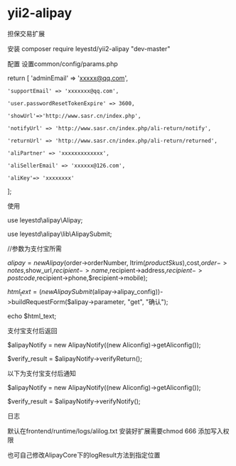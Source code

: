 # yii2-alipay
担保交易扩展

安装
composer require leyestd/yii2-alipay "dev-master"

配置
设置common/config/params.php

return [
    'adminEmail' => 'xxxxx@qq.com',

    'supportEmail' => 'xxxxxxx@qq.com',

    'user.passwordResetTokenExpire' => 3600,

    'showUrl'=>'http://www.sasr.cn/index.php',

    'notifyUrl' => 'http://www.sasr.cn/index.php/ali-return/notify',  

    'returnUrl' => 'http://www.sasr.cn/index.php/ali-return/returned', 
  
    'aliPartner' => 'xxxxxxxxxxxxx',

    'aliSellerEmail' => 'xxxxxx@126.com',

    'aliKey'=> 'xxxxxxxx'

];

使用

use leyestd\alipay\Alipay;

use leyestd\alipay\lib\AlipaySubmit;

//参数为支付宝所需

$alipay=new Alipay($order->orderNumber,  ltrim($productSkus),$cost,$order->notes,$show_url,$recipient->name,$recipient->address,$recipient->postcode,$recipient->phone,$recipient->mobile);

$html_text = (new AlipaySubmit($alipay->alipay_config))->buildRequestForm($alipay->parameter, "get", "确认");
               
echo $html_text;

支付宝支付后返回

$alipayNotify = new AlipayNotify((new Aliconfig)->getAliconfig());

$verify_result = $alipayNotify->verifyReturn();

以下为支付宝支付后通知

$alipayNotify = new AlipayNotify((new Aliconfig)->getAliconfig());

$verify_result = $alipayNotify->verifyNotify();

日志

默认在frontend/runtime/logs/alilog.txt  安装好扩展需要chmod 666 添加写入权限

也可自己修改AlipayCore下的logResult方法到指定位置


